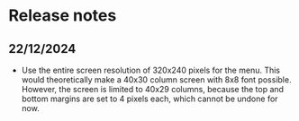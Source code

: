 # Release notes

## 22/12/2024

- Use the entire screen resolution of 320x240 pixels for the menu. This would theoretically make a 40x30 column screen with 8x8 font possible.  However, the screen is limited to 40x29 columns, because the top and bottom margins are set to 4 pixels each, which cannot be undone for now.


